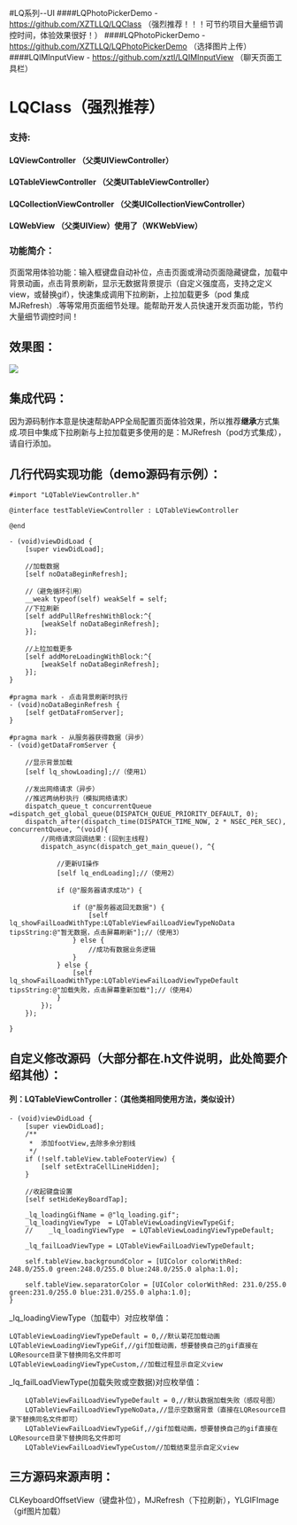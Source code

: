 #LQ系列--UI
####LQPhotoPickerDemo - https://github.com/XZTLLQ/LQClass （强烈推荐！！！可节约项目大量细节调控时间，体验效果很好！）
####LQPhotoPickerDemo - https://github.com/XZTLLQ/LQPhotoPickerDemo （选择图片上传）
####LQIMInputView - https://github.com/xztl/LQIMInputView （聊天页面工具栏）
# LQClass（强烈推荐）
### 支持:
#### LQViewController  （父类UIViewController）
#### LQTableViewController  （父类UITableViewController）
#### LQCollectionViewController  （父类UICollectionViewController）
#### LQWebView  （父类UIView）使用了（WKWebView）

### 功能简介：
页面常用体验功能：输入框键盘自动补位，点击页面或滑动页面隐藏键盘，加载中背景动画，点击背景刷新，显示无数据背景提示（自定义强度高，支持之定义view，或替换gif），快速集成调用下拉刷新，上拉加载更多（pod 集成MJRefresh）.等等常用页面细节处理。能帮助开发人员快速开发页面功能，节约大量细节调控时间！
## 效果图：
![](https://github.com/XZTLLQ/LQClass/blob/master/%E6%95%88%E6%9E%9C%E5%9B%BE.gif?raw=true)
## 集成代码：
因为源码制作本意是快速帮助APP全局配置页面体验效果，所以推荐**继承**方式集成.项目中集成下拉刷新与上拉加载更多使用的是：MJRefresh（pod方式集成），请自行添加。
## 几行代码实现功能（demo源码有示例）：

```
#import "LQTableViewController.h"

@interface testTableViewController : LQTableViewController

@end
```

```
- (void)viewDidLoad {
    [super viewDidLoad];
    
    //加载数据
    [self noDataBeginRefresh];
    
    //（避免循环引用）
    __weak typeof(self) weakSelf = self;
    //下拉刷新
    [self addPullRefreshWithBlock:^{
        [weakSelf noDataBeginRefresh];
    }];
    
    //上拉加载更多
    [self addMoreLoadingWithBlock:^{
        [weakSelf noDataBeginRefresh];
    }];
}

#pragma mark - 点击背景刷新时执行
- (void)noDataBeginRefresh {
    [self getDataFromServer];
}

#pragma mark - 从服务器获得数据（异步）
- (void)getDataFromServer {
    
    //显示背景加载
    [self lq_showLoading];//（使用1）
    
    //发出网络请求（异步）
    //推迟两纳秒执行（模拟网络请求）
    dispatch_queue_t concurrentQueue =dispatch_get_global_queue(DISPATCH_QUEUE_PRIORITY_DEFAULT, 0);
    dispatch_after(dispatch_time(DISPATCH_TIME_NOW, 2 * NSEC_PER_SEC), concurrentQueue, ^(void){
        //网络请求回调结果：(回到主线程)
        dispatch_async(dispatch_get_main_queue(), ^{
        
            //更新UI操作
            [self lq_endLoading];//（使用2）
            
            if (@"服务器请求成功") {
                
                if (@"服务器返回无数据") {
                    [self lq_showFailLoadWithType:LQTableViewFailLoadViewTypeNoData tipsString:@"暂无数据，点击屏幕刷新"];//（使用3）
                } else {
                    //成功有数据业务逻辑
                }
            } else {
                [self lq_showFailLoadWithType:LQTableViewFailLoadViewTypeDefault tipsString:@"加载失败，点击屏幕重新加载"];//（使用4）
            }
        });
    });
    
}

```
## 自定义修改源码（大部分都在.h文件说明，此处简要介绍其他）：
#### 列：LQTableViewController：（其他类相同使用方法，类似设计）

```
- (void)viewDidLoad {
    [super viewDidLoad];
    /**
     *  添加footView,去除多余分割线
     */
    if (!self.tableView.tableFooterView) {
        [self setExtraCellLineHidden];
    }
    
    //收起键盘设置
    [self setHideKeyBoardTap];
    
    _lq_loadingGifName = @"lq_loading.gif";
    _lq_loadingViewType  = LQTableViewLoadingViewTypeGif;
    //    _lq_loadingViewType  = LQTableViewLoadingViewTypeDefault;
    
    _lq_failLoadViewType = LQTableViewFailLoadViewTypeDefault;
    
    self.tableView.backgroundColor = [UIColor colorWithRed: 248.0/255.0 green:248.0/255.0 blue:248.0/255.0 alpha:1.0];
    
    self.tableView.separatorColor = [UIColor colorWithRed: 231.0/255.0 green:231.0/255.0 blue:231.0/255.0 alpha:1.0];
}
```
_lq_loadingViewType（加载中）对应枚举值：

```
LQTableViewLoadingViewTypeDefault = 0,//默认菊花加载动画
LQTableViewLoadingViewTypeGif,//gif加载动画，想要替换自己的gif直接在LQResource目录下替换同名文件即可
LQTableViewLoadingViewTypeCustom,//加载过程显示自定义view
```
_lq_failLoadViewType(加载失败或空数据)对应枚举值：

```
    LQTableViewFailLoadViewTypeDefault = 0,//默认数据加载失败（感叹号图）
    LQTableViewFailLoadViewTypeNoData,//显示空数据背景（直接在LQResource目录下替换同名文件即可）
    LQTableViewFailLoadViewTypeGif,//gif加载动画，想要替换自己的gif直接在LQResource目录下替换同名文件即可
    LQTableViewFailLoadViewTypeCustom//加载结束显示自定义view
```
## 三方源码来源声明：
CLKeyboardOffsetView（键盘补位），MJRefresh（下拉刷新），YLGIFImage（gif图片加载）




